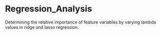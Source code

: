 # Regression_Analysis
Determining the relative importance of feature variables by varying lambda values in ridge and lasso regression.
